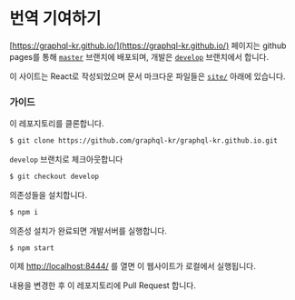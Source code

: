 # 번역 기여하기

[https://graphql-kr.github.io/](https://graphql-kr.github.io/) 페이지는 github pages를 통해 [`master`](/) 브랜치에 배포되며, 개발은 [`develop`](/tree/develop) 브랜치에서 합니다.

이 사이트는 React로 작성되었으며 문서 마크다운 파일들은 [`site/`](/tree/develop/site) 아래에 있습니다.

### 가이드

이 레포지토리를 클론합니다.

```sh
$ git clone https://github.com/graphql-kr/graphql-kr.github.io.git
```

`develop` 브랜치로 체크아웃합니다

```sh
$ git checkout develop
```

의존성들을 설치합니다.

```sh
$ npm i
```

의존성 설치가 완료되면 개발서버를 실행합니다.

```
$ npm start
```

이제 [http://localhost:8444/](http://localhost:8444/) 를 열면 이 웹사이트가 로컬에서 실행됩니다.

내용을 변경한 후 이 레포지토리에 Pull Request 합니다.

